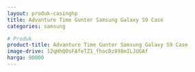 ```yaml
---
layout: produk-casinghp
title: Advanture Time Gunter Samsung Galaxy S9 Case
categories: samsung

# Produk
product-title: Advanture Time Gunter Samsung Galaxy S9 Case
image-drive: 12qHhQOsFAfeTZ1_fhocDz898mILJUGAf
harga: 90000
---
```

